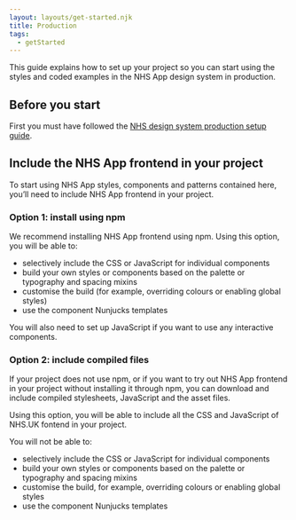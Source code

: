 ```yaml
---
layout: layouts/get-started.njk
title: Production
tags:
  - getStarted
---
```


This guide explains how to set up your project so you can start using the styles and coded examples in the NHS App design system in production.

## Before you start

First you must have followed the [NHS design system production setup guide](https://service-manual.nhs.uk/design-system/production).

## Include the NHS App frontend in your project

To start using NHS App styles, components and patterns contained here, you’ll need to include NHS App frontend in your project.

### Option 1: install using npm

We recommend installing NHS App frontend using npm. Using this option, you will be able to:

- selectively include the CSS or JavaScript for individual components
- build your own styles or components based on the palette or typography and spacing mixins
- customise the build (for example, overriding colours or enabling global styles)
- use the component Nunjucks templates

You will also need to set up JavaScript if you want to use any interactive components.

### Option 2: include compiled files

If your project does not use npm, or if you want to try out NHS App frontend in your project without installing it through npm, you can download and include compiled stylesheets, JavaScript and the asset files.

Using this option, you will be able to include all the CSS and JavaScript of NHS.UK fontend in your project.

You will not be able to:

- selectively include the CSS or JavaScript for individual components
- build your own styles or components based on the palette or typography and spacing mixins
- customise the build, for example, overriding colours or enabling global styles
- use the component Nunjucks templates
